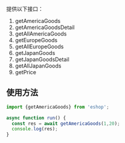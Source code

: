 提供以下接口：

1. getAmericaGoods
2. getAmericaGoodsDetail
3. getAllAmericaGoods
4. getEuropeGoods
5. getAllEuropeGoods
6. getJapanGoods
7. getJapanGoodsDetail
8. getAllJapanGoods
9. getPrice

## 使用方法

``` typescript
import {getAmericaGoods} from 'eshop';

async function run() {
  const res = await getAmericaGoods(1,20);
  console.log(res);
}
```